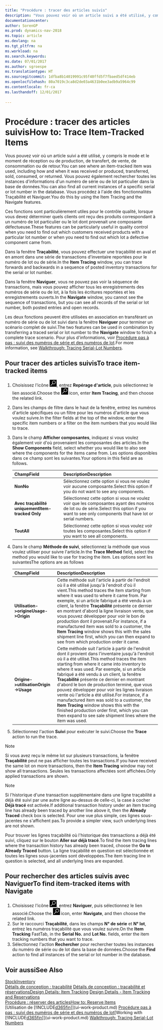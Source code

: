 ```yaml
---
title: "Procédure : tracer des articles suivis"
description: "Vous pouvez voir où un article suivi a été utilisé, y compris le mode et le moment de réception ou de production, de transfert, de vente, de consommation ou de retour. Vous pouvez également rechercher toutes les instances d'informations d'un numéro de série ou de lot particulier dans la base de données. Vous procédez à l'aide des fonctionnalités Traçabilité et Naviguer."
documentationcenter: 
author: SorenGP
ms.prod: dynamics-nav-2018
ms.topic: article
ms.devlang: na
ms.tgt_pltfrm: na
ms.workload: na
ms.search.keywords: 
ms.date: 07/01/2017
ms.author: sgroespe
ms.translationtype: HT
ms.sourcegitcommit: 1dfba8b14019991c95f40ffd5f7fbaed5df414eb
ms.openlocfilehash: 80a7019c3ca8d2de03a4631b0ee3adb9a5964c99
ms.contentlocale: fr-ca
ms.lasthandoff: 12/01/2017

---
```

# <a name="how-to-trace-item-tracked-items"></a><span data-ttu-id="6e181-105">Procédure : tracer des articles suivis</span><span class="sxs-lookup"><span data-stu-id="6e181-105">How to: Trace Item-Tracked Items</span></span>
<span data-ttu-id="6e181-106">Vous pouvez voir où un article suivi a été utilisé, y compris le mode et le moment de réception ou de production, de transfert, de vente, de consommation ou de retour.</span><span class="sxs-lookup"><span data-stu-id="6e181-106">You can see where an item-tracked item was used, including how and when it was received or produced, transferred, sold, consumed, or returned.</span></span> <span data-ttu-id="6e181-107">Vous pouvez également rechercher toutes les instances d'informations d'un numéro de série ou de lot particulier dans la base de données.</span><span class="sxs-lookup"><span data-stu-id="6e181-107">You can also find all current instances of a specific serial or lot number in the database.</span></span> <span data-ttu-id="6e181-108">Vous procédez à l'aide des fonctionnalités Traçabilité et Naviguer.</span><span class="sxs-lookup"><span data-stu-id="6e181-108">You do this by using the Item Tracing and the Navigate features.</span></span>  

 <span data-ttu-id="6e181-109">Ces fonctions sont particulièrement utiles pour le contrôle qualité, lorsque vous devez déterminer quels clients ont reçu des produits correspondant à un numéro de lot particulier ou le lot dont provenait une composante défectueuse.</span><span class="sxs-lookup"><span data-stu-id="6e181-109">These features can be particularly useful in quality control when you need to find out which customers received products with a particular lot number or when you need to find out which lot a defective component came from.</span></span>  

 <span data-ttu-id="6e181-110">Dans la fenêtre **Traçabilité**, vous pouvez effectuer une traçabilité en aval et en amont dans une série de transactions d'inventaire reportées pour le numéro de lot ou de série.</span><span class="sxs-lookup"><span data-stu-id="6e181-110">In the **Item Tracing** window, you can trace forwards and backwards in a sequence of posted inventory transactions for the serial or lot number.</span></span>  

 <span data-ttu-id="6e181-111">Dans la fenêtre **Naviguer**, vous ne pouvez pas voir la séquence de transactions, mais vous pouvez afficher tous les enregistrements des numéros de série ou de lot, à la fois les écritures reportées et les enregistrements ouverts.</span><span class="sxs-lookup"><span data-stu-id="6e181-111">In the **Navigate** window, you cannot see the sequence of transactions, but you can see all records of the serial or lot number, both posted entries and open records.</span></span>  

 <span data-ttu-id="6e181-112">Les deux fonctions peuvent être utilisées en association en transférant un numéro de série ou de lot suivi dans la fenêtre **Naviguer** pour terminer un scénario complet de suivi.</span><span class="sxs-lookup"><span data-stu-id="6e181-112">The two features can be used in combination by transferring a traced serial or lot number to the **Navigate** window to finish a complete trace scenario.</span></span> <span data-ttu-id="6e181-113">Pour plus d'informations, voir [Procédure pas à pas : suivi des numéros de série et des numéros de lot](walkthrough-tracing-serial-lot-numbers.md).</span><span class="sxs-lookup"><span data-stu-id="6e181-113">For more information, see [Walkthrough: Tracing Serial-Lot Numbers](walkthrough-tracing-serial-lot-numbers.md).</span></span>  

## <a name="to-trace-item-tracked-items"></a><span data-ttu-id="6e181-114">Pour tracer des articles suivis</span><span class="sxs-lookup"><span data-stu-id="6e181-114">To trace item-tracked items</span></span>  

1.  <span data-ttu-id="6e181-115">Choisissez l'icône ![Page ou rapport pour la recherche](media/ui-search/search_small.png "icône Page ou rapport pour la recherche"), entrez **Repérage d'article**, puis sélectionnez le lien associé.</span><span class="sxs-lookup"><span data-stu-id="6e181-115">Choose the ![Search for Page or Report](media/ui-search/search_small.png "Search for Page or Report icon") icon, enter **Item Tracing**, and then choose the related link.</span></span>  
2.  <span data-ttu-id="6e181-116">Dans les champs de filtre dans le haut de la fenêtre, entrez les numéros d'article spécifiques ou un filtre pour les numéros d'article que vous voulez suivre.</span><span class="sxs-lookup"><span data-stu-id="6e181-116">In the filter fields at the top of the window, enter the specific item numbers or a filter on the item numbers that you would like to trace.</span></span>  
3.  <span data-ttu-id="6e181-117">Dans le champ **Afficher composantes**, indiquez si vous voulez également voir d'où provenaient les composantes des articles.</span><span class="sxs-lookup"><span data-stu-id="6e181-117">In the **Show Components** field, select whether you would like to also see where the components for the items came from.</span></span> <span data-ttu-id="6e181-118">Les options disponibles dans ce champ sont les suivantes.</span><span class="sxs-lookup"><span data-stu-id="6e181-118">Your options in this field are as follows.</span></span>  

    |<span data-ttu-id="6e181-119">Champ</span><span class="sxs-lookup"><span data-stu-id="6e181-119">Field</span></span>|<span data-ttu-id="6e181-120">Description</span><span class="sxs-lookup"><span data-stu-id="6e181-120">Description</span></span>|  
    |----------------------------------|---------------------------------------|  
    |<span data-ttu-id="6e181-121">**Non**</span><span class="sxs-lookup"><span data-stu-id="6e181-121">**No**</span></span>|<span data-ttu-id="6e181-122">Sélectionnez cette option si vous ne voulez voir aucune composante.</span><span class="sxs-lookup"><span data-stu-id="6e181-122">Select this option if you do not want to see any components.</span></span>|  
    |<span data-ttu-id="6e181-123">**Avec traçabilité uniquement**</span><span class="sxs-lookup"><span data-stu-id="6e181-123">**Item-tracked Only**</span></span>|<span data-ttu-id="6e181-124">Sélectionnez cette option si vous ne voulez voir que les composantes ayant des numéros de lot ou de série.</span><span class="sxs-lookup"><span data-stu-id="6e181-124">Select this option if you want to see only components that have lot or serial numbers.</span></span>|  
    |<span data-ttu-id="6e181-125">**Tout**</span><span class="sxs-lookup"><span data-stu-id="6e181-125">**All**</span></span>|<span data-ttu-id="6e181-126">Sélectionnez cette option si vous voulez voir toutes les composantes.</span><span class="sxs-lookup"><span data-stu-id="6e181-126">Select this option if you want to see all components.</span></span>|  

4.  <span data-ttu-id="6e181-127">Dans le champ **Méthode de suivi**, sélectionnez la méthode que vous voulez utiliser pour suivre l'article.</span><span class="sxs-lookup"><span data-stu-id="6e181-127">In the **Trace Method** field, select the method you would like to use for tracing the item.</span></span> <span data-ttu-id="6e181-128">Les options sont les suivantes</span><span class="sxs-lookup"><span data-stu-id="6e181-128">The options are as follows</span></span>  

    |<span data-ttu-id="6e181-129">Champ</span><span class="sxs-lookup"><span data-stu-id="6e181-129">Field</span></span>|<span data-ttu-id="6e181-130">Description</span><span class="sxs-lookup"><span data-stu-id="6e181-130">Description</span></span>|  
    |----------------------------------|---------------------------------------|  
    |<span data-ttu-id="6e181-131">**Utilisation->origine**</span><span class="sxs-lookup"><span data-stu-id="6e181-131">**Usage->Origin**</span></span>|<span data-ttu-id="6e181-132">Cette méthode suit l'article à partir de l'endroit où il a été utilisé jusqu'à l'endroit d'où il vient.</span><span class="sxs-lookup"><span data-stu-id="6e181-132">This method traces the item starting from where it was used to where it came from.</span></span> <span data-ttu-id="6e181-133">Par exemple, si un article fabriqué a été vendu à un client, la fenêtre **Traçabilité** présente ce dernier en montrant d'abord la ligne livraison vente, que vous pouvez développer pour voir le bon de production dont il provenait.</span><span class="sxs-lookup"><span data-stu-id="6e181-133">For instance, if a manufactured item was sold to a customer, the **Item Tracing** window shows this with the sales shipment line first, which you can then expand to see from which production order it came.</span></span>|  
    |<span data-ttu-id="6e181-134">**Origine->utilisation**</span><span class="sxs-lookup"><span data-stu-id="6e181-134">**Origin->Usage**</span></span>|<span data-ttu-id="6e181-135">Cette méthode suit l'article à partir de l'endroit dont il provient dans l'inventaire jusqu'à l'endroit où il a été utilisé.</span><span class="sxs-lookup"><span data-stu-id="6e181-135">This method traces the item starting from where it came into inventory to where it was used.</span></span> <span data-ttu-id="6e181-136">Par exemple, si un article fabriqué a été vendu à un client, la fenêtre **Traçabilité** présente ce dernier en montrant d'abord le bon de production terminé, que vous pouvez développer pour voir les lignes livraison vente où l'article a été utilisé.</span><span class="sxs-lookup"><span data-stu-id="6e181-136">For instance, if a manufactured item was sold to a customer, the **Item Tracing** window shows this with the finished production order first, which you can then expand to see sale shipment lines where the item was used.</span></span>|  

5.  <span data-ttu-id="6e181-137">Sélectionnez l'action **Suivi** pour exécuter le suivi.</span><span class="sxs-lookup"><span data-stu-id="6e181-137">Choose the **Trace** action to run the trace.</span></span>  

> [!NOTE]  
>  <span data-ttu-id="6e181-138">Si vous avez reçu le même lot sur plusieurs transactions, la fenêtre **Traçabilité** peut ne pas afficher toutes les transactions.</span><span class="sxs-lookup"><span data-stu-id="6e181-138">If you have received the same lot on more transactions, then the **Item Tracing** window may not show all transactions.</span></span> <span data-ttu-id="6e181-139">Seules les transactions affectées sont affichées.</span><span class="sxs-lookup"><span data-stu-id="6e181-139">Only applied transactions are shown.</span></span>  

> [!NOTE]  
>  <span data-ttu-id="6e181-140">Si l'historique d'une transaction supplémentaire dans une ligne traçabilité a déjà été suivi par une autre ligne au-dessus de celle-ci, la case à cocher **Déjà tracé** est activée.</span><span class="sxs-lookup"><span data-stu-id="6e181-140">If additional transaction history under an item tracing line has already been traced by another line above it, then the **Already Traced** check box is selected.</span></span> <span data-ttu-id="6e181-141">Pour une vue plus simple, ces lignes sous-jacentes ne s'affichent pas.</span><span class="sxs-lookup"><span data-stu-id="6e181-141">To provide a simpler view, such underlying lines are not shown.</span></span>  
>   
>  <span data-ttu-id="6e181-142">Pour trouver les lignes traçabilité où l'historique des transactions a déjà été suivi, cliquez sur le bouton **Aller sur déjà tracé**.</span><span class="sxs-lookup"><span data-stu-id="6e181-142">To find the item tracing lines where the transaction history has already been traced, choose the **Go to Already Traced** button.</span></span> <span data-ttu-id="6e181-143">La ligne traçabilité en question est sélectionnée et toutes les lignes sous-jacentes sont développées.</span><span class="sxs-lookup"><span data-stu-id="6e181-143">The item tracing line in question is selected, and all underlying lines are expanded.</span></span>  

## <a name="to-find-item-tracked-items-with-navigate"></a><span data-ttu-id="6e181-144">Pour rechercher des articles suivis avec Naviguer</span><span class="sxs-lookup"><span data-stu-id="6e181-144">To find item-tracked items with Navigate</span></span>  

1.  <span data-ttu-id="6e181-145">Choisissez l'icône ![Page ou rapport pour la recherche](media/ui-search/search_small.png "icône Page ou rapport pour la recherche"), entrez **Naviguer**, puis sélectionnez le lien associé.</span><span class="sxs-lookup"><span data-stu-id="6e181-145">Choose the ![Search for Page or Report](media/ui-search/search_small.png "Search for Page or Report icon") icon, enter **Navigate**, and then choose the related link.</span></span>  
2.  <span data-ttu-id="6e181-146">Sur le raccourci **Traçabilité**, dans les champs **N° de série** et **N° lot**, entrez les numéros traçabilité que vous voulez suivre.</span><span class="sxs-lookup"><span data-stu-id="6e181-146">On the **Item Tracking** FastTab, in the **Serial No.** and **Lot No.** fields, enter the item tracking numbers that you want to trace.</span></span>  
3.  <span data-ttu-id="6e181-147">Sélectionnez l'action **Rechercher** pour rechercher toutes les instances du numéro de série ou de lot dans la base de données.</span><span class="sxs-lookup"><span data-stu-id="6e181-147">Choose the **Find** action to find all instances of the serial or lot number in the database.</span></span>  

## <a name="see-also"></a><span data-ttu-id="6e181-148">Voir aussi</span><span class="sxs-lookup"><span data-stu-id="6e181-148">See Also</span></span>  
[<span data-ttu-id="6e181-149">Stock</span><span class="sxs-lookup"><span data-stu-id="6e181-149">Inventory</span></span>](inventory-manage-inventory.md)  
<span data-ttu-id="6e181-150">[Détails de conception : traçabilité](design-details-item-tracking.md)
[Détails de conception : traçabilité et réservations](design-details-item-tracking-and-reservations.md)</span><span class="sxs-lookup"><span data-stu-id="6e181-150">[Design Details: Item Tracking](design-details-item-tracking.md)
[Design Details - Item Tracking and Reservations](design-details-item-tracking-and-reservations.md)</span></span>  
[<span data-ttu-id="6e181-151">Procédure : réserver des articles</span><span class="sxs-lookup"><span data-stu-id="6e181-151">How to: Reserve Items</span></span>](inventory-how-to-reserve-items.md)  
<span data-ttu-id="6e181-152">[Utilisation de [!INCLUDE[d365fin](includes/d365fin_md.md)]](ui-work-product.md)
[Procédure pas à pas : suivi des numéros de série et des numéros de lot](walkthrough-tracing-serial-lot-numbers.md)</span><span class="sxs-lookup"><span data-stu-id="6e181-152">[Working with [!INCLUDE[d365fin](includes/d365fin_md.md)]](ui-work-product.md)
[Walkthrough: Tracing Serial-Lot Numbers](walkthrough-tracing-serial-lot-numbers.md)</span></span>

